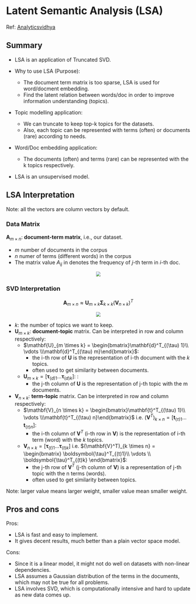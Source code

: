 # Latent Semantic Analysis (LSA)

Ref: [Analyticsvidhya](https://www.analyticsvidhya.com/blog/2018/10/stepwise-guide-topic-modeling-latent-semantic-analysis/)

## Summary



- LSA is an application of Truncated SVD.

- Why to use LSA (Purpose):
  - The document term matrix is too sparse, LSA is used for word/docment embedding.
  - Find the latent relation between words/doc in order to improve information understanding (topics).
- Topic modelling application:
  - We can truncate to keep top-k topics for the datasets.
  - Also, each topic can be represented with terms (often) or documents (rare) according to needs.
- Word/Doc embedding application:
  - The documents (often) and terms (rare) can be represented with the k topics respectively.
- LSA is an unsupervised model.


## LSA Interpretation

Note: all the vectors are column vectors by default.

### Data Matrix

$\mathbf{A}_{m \times n}$: **document-term matrix**, i.e., our dataset.  
- $m$ number of documents in the corpus
- $n$ numer of terms (different words) in the corpus
- The matrix value $A_{ij}$ in denotes the frequency of $j$-th term in $i$-th doc.
<div  align="center"><img src=https://cdn.analyticsvidhya.com/wp-content/uploads/2018/09/Screenshot_4.png style = "zoom:80%"></div>

### SVD Interpretation

$$\mathbf{A}_{m \times n} \approx \mathbf{U}_{m \times k} \mathbf{\Sigma}_{k \times k} (\mathbf{V}_{n \times k})^{T}$$
  <div  align="center"><img src=https://cdn.analyticsvidhya.com/wp-content/uploads/2018/09/Screenshot_7.png style = "zoom:80%"></div>

- $k$: the number of topics we want to keep.
- $\mathbf{U}_{m \times k}$: **document-topic** matrix. Can be interpreted in row and column respectively:
  - $\mathbf{U}_{m \times k} = \begin{bmatrix}\mathbf{d}^T_{(\tau) 1}\\ \vdots \\\mathbf{d}^T_{(\tau) m}\end{bmatrix}$:
    - the i-th row of $\mathbf{U}$ is the representation of i-th document with the $k$ topics.
    - often used to get similarity between documents.
  - $\mathbf{U}_{m \times k} = [\boldsymbol{\tau}_{(d)1}... \boldsymbol{\tau}_{(d)k}]$: : 
    - the j-th column of $\mathbf{U}$ is the representation of j-th topic with the m documents.
- $\mathbf{V}_{n \times k}$: **term-topic** matrix. Can be interpreted in row and column respectively:
  - $\mathbf{V}_{n \times k} = \begin{bmatrix}\mathbf{t}^T_{(\tau) 1}\\ \vdots \\\mathbf{t}^T_{(\tau) n}\end{bmatrix}$ i.e. $(\mathbf{V}^T)_{k \times n}  = [\mathbf{t}_{(\tau) 1} \dots \mathbf{t}_{(\tau) n}]$:
    - the i-th column of $\mathbf{V}^T$ (i-th row in $\mathbf{V}$) is the representation of i-th term (word) with the $k$ topics.
  - $\mathbf{V}_{n \times k} = [\boldsymbol{\tau}_{(t)1}... \boldsymbol{\tau}_{(t)k}]$ i.e. $(\mathbf{V}^T)_{k \times n} = \begin{bmatrix} \boldsymbol{\tau}^T_{(t)1}\\ \vdots \\ \boldsymbol{\tau}^T_{(t)k} \end{bmatrix}$:
    - the j-th row of $\mathbf{V}^T$ (j-th column of $\mathbf{V}$) is a representation of j-th topic with the n terms (words).
    - often used to get similarity between topics.

Note: larger value means larger weight, smaller value mean smaller weight.

## Pros and cons

Pros:
- LSA is fast and easy to implement.
- It gives decent results, much better than a plain vector space model.

Cons:
- Since it is a linear model, it might not do well on datasets with non-linear dependencies.
- LSA assumes a Gaussian distribution of the terms in the documents, which may not be true for all problems.
- LSA involves SVD, which is computationally intensive and hard to update as new data comes up.